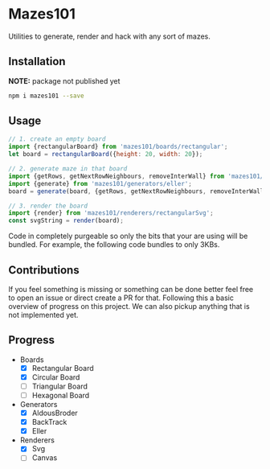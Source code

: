 # Mazes101

Utilities to generate, render and hack with any sort of mazes.

## Installation

**NOTE:** package not published yet

```sh
npm i mazes101 --save
```

## Usage

```js
// 1. create an empty board
import {rectangularBoard} from 'mazes101/boards/rectangular';
let board = rectangularBoard({height: 20, width: 20});

// 2. generate maze in that board
import {getRows, getNextRowNeighbours, removeInterWall} from 'mazes101/boards/rectangular';
import {generate} from 'mazes101/generators/eller';
board = generate(board, {getRows, getNextRowNeighbours, removeInterWall});

// 3. render the board
import {render} from 'mazes101/renderers/rectangularSvg';
const svgString = render(board);
```

Code in completely purgeable so only the bits that your are using will be bundled. For example, the following code
bundles to only 3KBs.

## Contributions
If you feel something is missing or something can be done better
feel free to open an issue or direct create a PR for that. Following
this a basic overview of progress on this project. We can also pickup
anything that is not implemented yet. 

## Progress

* Boards
    * [x] Rectangular Board
    * [x] Circular Board
    * [ ] Triangular Board
    * [ ] Hexagonal Board
* Generators
    * [x] AldousBroder
    * [x] BackTrack
    * [x] Eller
* Renderers
    * [x] Svg
    * [ ] Canvas
